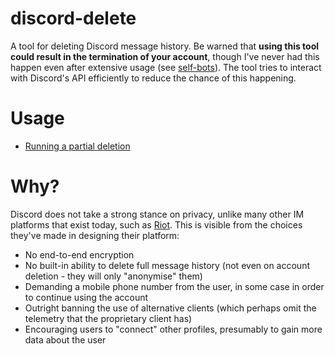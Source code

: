 # discord-delete
A tool for deleting Discord message history. Be warned that **using this tool could result in the termination of your account**, though I've never had this happen even after extensive usage (see [self-bots](https://support.discordapp.com/hc/en-us/articles/115002192352-Automated-user-accounts-self-bots-)). The tool tries to interact with Discord's API efficiently to reduce the chance of this happening.

# Usage
- [Running a partial deletion](https://github.com/c-edw/discord-delete/wiki/Running-a-partial-deletion)

# Why?
Discord does not take a strong stance on privacy, unlike many other IM platforms that exist today, such as [Riot](https://about.riot.im/). This is visible from the choices they've made in designing their platform:
- No end-to-end encryption
- No built-in ability to delete full message history (not even on account deletion - they will only "anonymise" them)
- Demanding a mobile phone number from the user, in some case in order to continue using the account
- Outright banning the use of alternative clients (which perhaps omit the telemetry that the proprietary client has)
- Encouraging users to "connect" other profiles, presumably to gain more data about the user